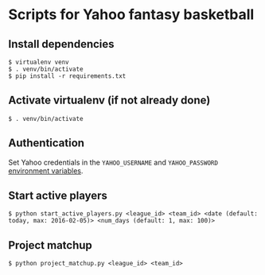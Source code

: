 # Scripts for Yahoo fantasy basketball

## Install dependencies

    $ virtualenv venv
    $ . venv/bin/activate
    $ pip install -r requirements.txt

## Activate virtualenv (if not already done)

    $ . venv/bin/activate

## Authentication

Set Yahoo credentials in the `YAHOO_USERNAME` and `YAHOO_PASSWORD` [environment variables](http://en.wikipedia.org/wiki/Environment_variable#Assignment).

## Start active players

    $ python start_active_players.py <league_id> <team_id> <date (default: today, max: 2016-02-05)> <num_days (default: 1, max: 100)>

## Project matchup

    $ python project_matchup.py <league_id> <team_id>
